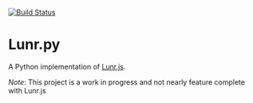 [![Build Status](https://travis-ci.org/yeraydiazdiaz/lunr.py.svg?branch=master)](https://travis-ci.org/yeraydiazdiaz/lunr.py)

# Lunr.py

A Python implementation of [Lunr.js](https://lunrjs.com).

*Note*: This project is a work in progress and not nearly feature complete with Lunr.js
